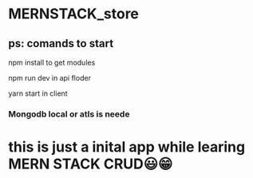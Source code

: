 ﻿# MERNSTACK_store

## ps: comands to start 
npm install to get modules

npm run dev in api floder

yarn start in client


### Mongodb local or atls is neede

# this is just a inital app while learing MERN STACK CRUD😃😁
